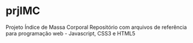 # prjIMC
Projeto Índice de Massa Corporal
Repositório com arquivos de referência para programação web - Javascript, CSS3 e HTML5
